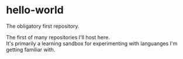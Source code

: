 # hello-world
The obligatory first repository.  

The first of many repositories I'll host here.  
It's primarily a learning sandbox for experimenting with languanges I'm getting familiar with.  
